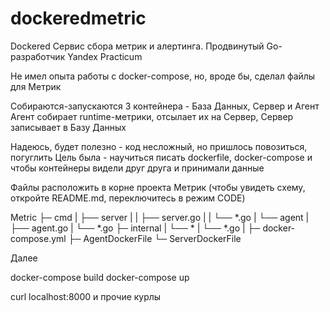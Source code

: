 # dockeredmetric
Dockered Сервис сбора метрик и алертинга. Продвинутый Go-разработчик Yandex Practicum

Не имел опыта работы с docker-compose, но, вроде бы, сделал файлы для Метрик

Собираются-запускаются 3 контейнера - База Данных, Сервер и Агент
Агент собирает runtime-метрики, отсылает их на Сервер, Сервер записывает в Базу Данных

Надеюсь, будет полезно - код несложный, но пришлось повозиться, погуглить
Цель была - научиться писать dockerfile, docker-compose  и чтобы контейнеры видели друг друга и принимали данные

Файлы расположить в корне проекта Метрик
(чтобы увидеть схему, откройте README.md, переключитесь в режим CODE)

Metric
├─ cmd
|   ├── server
|   |     ├── server.go
|   |     └── *.go
|   └── agent
|         ├── agent.go
|         └── *.go
├─ internal
|   └── *
|       └── *.go
|
├─ docker-compose.yml
├─ AgentDockerFile
└─ ServerDockerFile


Далее

docker-compose build
docker-compose up

curl localhost:8000
и прочие курлы
